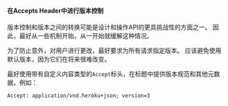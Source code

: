 #### 在Accepts Header中进行版本控制

版本控制和版本之间的转换可能是设计和操作API的更具挑战性的方面之一。
因此，最好从一些机制开始，从一开始就缓解这种情况。

为了防止意外，对用户进行更改，最好要求为所有请求指定版本。
应该避免使用默认版本，因为它们在将来很难改变。

最好使用带有自定义内容类型的`Accept`标头，在标题中提供版本规范和其他元数据，例如：

```
Accept: application/vnd.heroku+json; version=3
```
